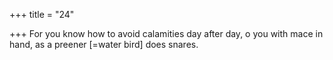 +++
title = "24"

+++
For you know how to avoid calamities day after day, o you with mace  in hand,
as a preener [=water bird] does snares.